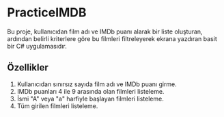 # PracticeIMDB
Bu proje, kullanıcıdan film adı ve IMDb puanı alarak bir liste oluşturan, ardından belirli kriterlere göre bu filmleri filtreleyerek ekrana yazdıran basit bir C# uygulamasıdır.

## Özellikler
1. Kullanıcıdan sınırsız sayıda film adı ve IMDb puanı girme.
2. IMDb puanları 4 ile 9 arasında olan filmleri listeleme.
3. İsmi "A" veya "a" harfiyle başlayan filmleri listeleme.
4. Tüm girilen filmleri listeleme.

